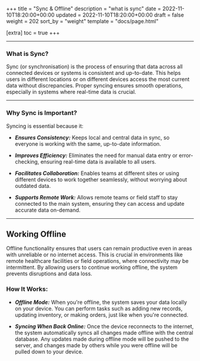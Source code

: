 +++
title = "Sync & Offline"
description = "what is sync"
date = 2022-11-10T18:20:00+00:00
updated = 2022-11-10T18:20:00+00:00
draft = false
weight = 202
sort_by = "weight"
template = "docs/page.html"

[extra]
toc = true
+++

---
### What is Sync?

Sync (or synchronisation) is the process of ensuring that data across all connected devices or systems is consistent and up-to-date. This helps users in different locations or on different devices access the most current data without discrepancies. Proper syncing ensures smooth operations, especially in systems where real-time data is crucial.

---

### Why Sync is Important?

Syncing is essential because it:

- ***Ensures Consistency:*** Keeps local and central data in sync, so everyone is working with the same, up-to-date information.

- ***Improves Efficiency:*** Eliminates the need for manual data entry or error-checking, ensuring real-time data is available to all users.

- ***Facilitates Collaboration:*** Enables teams at different sites or using different devices to work together seamlessly, without worrying about outdated data.

- ***Supports Remote Work:*** Allows remote teams or field staff to stay connected to the main system, ensuring they can access and update accurate data on-demand.

---

## Working Offline

Offline functionality ensures that users can remain productive even in areas with unreliable or no internet access. This is crucial in environments like remote healthcare facilities or field operations, where connectivity may be intermittent. By allowing users to continue working offline, the system prevents disruptions and data loss. 

### How It Works:

- ***Offline Mode:*** When you're offline, the system saves your data locally on your device. You can perform tasks such as adding new records, updating inventory, or making orders, just like when you're connected.

- ***Syncing When Back Online:*** Once the device reconnects to the internet, the system automatically syncs all changes made offline with the central database. Any updates made during offline mode will be pushed to the server, and changes made by others while you were offline will be pulled down to your device.
